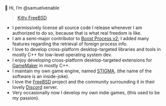 👋 Hi, I’m @samuelvenable

<blockquote class="imgur-embed-pub" lang="en" data-id="a/vkr8E5p"  ><a href="//imgur.com/a/vkr8E5p">Kitty FreeBSD</a></blockquote><script async src="//s.imgur.com/min/embed.js" charset="utf-8"></script>

- I permissively license all source code I release whenever I am authorized to do so, because that is what real freedom is like.
- I am a semi-major contributor to [Boost Process v2](https://github.com/boostorg/process); I added many features regarding the retrieval of foreign process info.
- I love to develop cross-platform desktop-targeted libraries and tools in mostly C++ for low-level operating system dev.
- I enjoy developing cross-platform desktop-targeted extensions for [GameMaker](https://gamemaker.io) in mostly C++.
- I maintain my own game engine, named [STIGMA](https://github.com/samuelvenable/stigma-dev), (the name of the software is an inside-joke).
- I love the [FreeBSD](https://freebsd.org) project and the community surrounding it in their lovely [Discord](https://discord.com) server.
- Very occasionally now I develop my own indie games, (this used to be my passion).
